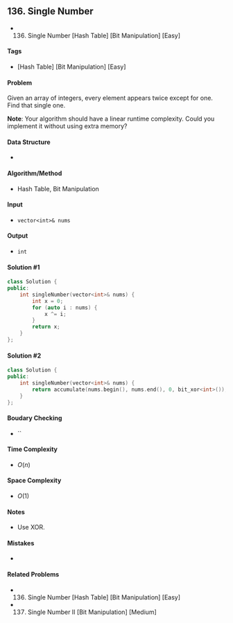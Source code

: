 ## 136. Single Number
- 136. Single Number [Hash Table] [Bit Manipulation] [Easy]

#### Tags
- [Hash Table] [Bit Manipulation] [Easy]

#### Problem
Given an array of integers, every element appears twice except for one. Find that single one.

**Note**:
Your algorithm should have a linear runtime complexity. Could you implement it without using extra memory?

#### Data Structure
- 

#### Algorithm/Method
- Hash Table, Bit Manipulation

#### Input
- `vector<int>& nums`

#### Output
- `int`

#### Solution #1
``` C++
class Solution {
public:
    int singleNumber(vector<int>& nums) {
        int x = 0;
        for (auto i : nums) {
            x ^= i;
        }
        return x;
    }
};
```

#### Solution #2
``` C++
class Solution {
public:
    int singleNumber(vector<int>& nums) {
        return accumulate(nums.begin(), nums.end(), 0, bit_xor<int>());
    }
};
```

#### Boudary Checking
- ``

#### Time Complexity
- $O(n)$

#### Space Complexity
- $O(1)$

#### Notes
- Use XOR.

#### Mistakes
- 

#### Related Problems
- 136. Single Number [Hash Table] [Bit Manipulation] [Easy]
- 137. Single Number II [Bit Manipulation] [Medium]
